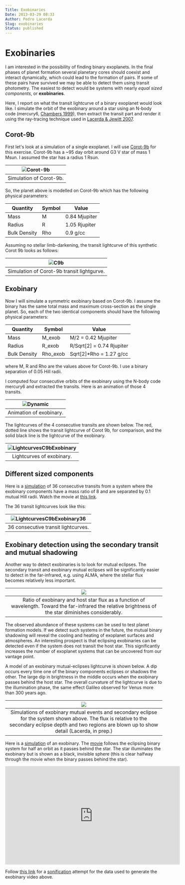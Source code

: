 ```yaml
---
Title: Exobinaries
Date: 2013-03-29 08:33
Author: Pedro Lacerda
Slug: exobinaries
Status: published
---
```


# Exobinaries

I am interested in the possibility of finding binary exoplanets. In the final phases of planet formation several planetary cores should coexist and interact dynamically, which could lead to the formation of pairs. If some of these pairs have survived we may be able to detect them using transit photometry. The easiest to detect would be systems with nearly *equal sized components*, or **exobinaries**.

Here, I report on what the transit lightcurve of a binary exoplanet would look like. I simulate the orbit of the exobinary around a star using an N-body code (mercury6, [Chambers 1999](https://tinyurl.com/5v9oz8y)), then extract the transit part and render it using the ray-tracing technique used in [Lacerda & Jewitt 2007](https://www.doi.org/10.48550/arXiv.astro-ph/0612237).

## Corot-9b

First let's look at a simulation of a single exoplanet. I will use [Corot-9b](https://exoplanet.eu/catalog/corot_9_b--557/) for this exercise. Corot-9b has a \~95 day orbit around G3 V star of mass 1 Msun. I assumed the star has a radius 1 Rsun.

| ![Corot-9b](figs/2013/03/c9b.gif) |
| :-------------------------------: |
|      Simulation of Corot-9b.      |

So, the planet above is modelled on Corot-9b which has the following physical parameters:

| Quantity     | Symbol | Value         |
| ------------ | ------ | ------------- |
| Mass         | M      | 0.84 Mjupiter |
| Radius       | R      | 1.05 Rjupiter |
| Bulk Density | Rho    | 0.9 g/cc      |


Assuming no stellar limb-darkening, the transit lightcurve of this synthetic Corot 9b looks as follows:

|       ![C9b](figs/2013/03/c9b.jpeg)        |
| :----------------------------------------: |
| Simulation of Corot-9b transit lightgurve. |

## Exobinary

Now I will simulate a symmetric exobinary based on Corot-9b. I assume the binary has the same total mass and maximum cross-section as the single planet. So, each of the two identical components should have the following physical parameters:

| Quantity     | Symbol   | Value                       |
| ------------ | -------- | --------------------------- |
| Mass         | M_exob   | M/2 = 0.42 Mjupiter         |
| Radius       | R_exob   | R/Sqrt\[2\] = 0.74 Rjupiter |
| Bulk Density | Rho_exob | Sqrt\[2\]\*Rho = 1.27 g/cc  |

where M, R and Rho are the values above for Corot-9b. I use a binary separation of 0.05 Hill radii.

I computed four consecutive orbits of the exobinary using the N-body code mercury6 and extracted the transits. Here is an animation of those 4 transits.

| ![Dynamic](figs/2013/03/dynamic.gif) |
| :----------------------------------: |
|       Animation of exobinary.        |

The lightcurves of the 4 consecutive transits are shown below. The red, dotted line shows the transit lightcurve of Corot 9b, for comparison, and the solid black line is the lightcurve of the exobinary.

| ![LightcurvesC9bExobinary](figs/2013/03/lightcurvesc9bexobinary.jpeg) |
| :-------------------------------------------------------------------: |
|                       Lightcurves of exobinary.                       |

## Different sized components

Here is a [simulation](https://www.youtube.com/watch?v=28PWhf1XXLw) of 36 consecutive transits from a system where the exobinary components have a mass ratio of 8 and are separated by 0.1 mutual Hill radii. Watch the movie at [this link](https://www.youtube.com/watch?v=28PWhf1XXLw).

The 36 transit lightcurves look like this:

| ![LightcurvesC9bExobinary36](figs/2013/03/lightcurvesc9bexobinary36.png) |
| :----------------------------------------------------------------------: |
|                   36 consecutive transit lightcurves.                    |

## Exobinary detection using the secondary transit and mutual shadowing

Another way to detect exobinaries is to look for mutual eclipses. The secondary transit and exobinary mutual eclipses will be significantly easier to detect in the far-infrared, e.g. using ALMA, where the stellar flux becomes relatively less important.

|                                                        ![](figs/2013/03/exobinaryfluxratio.png)                                                         |
| :-----------------------------------------------------------------------------------------------------------------------------------------------------: |
| Ratio of exobinary and host star flux as a function of wavelength. Toward the far-infrared the relative brightness of the star diminishes considerably. |

The observed abundance of these systems can be used to test planet formation models. If we detect such systems in the future, the mutual binary shadowing will reveal the cooling and heating of exoplanet surfaces and atmospheres. An interesting prospect is that eclipsing exobinaries can be detected even if the system does not transit the host star. This significantly increases the number of exoplanet systems that can be uncovered from our vantage point.

A model of an exobinary mutual-eclipses lightcurve is shown below. A dip occurs every time one of the binary components eclipses or shadows the other. The large dip in brightness in the middle occurs when the exobinary passes behind the host star. The overall curvature of the lightcurve is due to the illumination phase, the same effect Galileo observed for Venus more than 300 years ago.

|                                                                                   ![](figs/2013/03/exobinaryeclipses.png)                                                                                    |
| :----------------------------------------------------------------------------------------------------------------------------------------------------------------------------------------------------------: |
| Simulations of exobinary mutual events and secondary eclipse for the system shown above. The flux is relative to the secondary eclipse depth and two regions are blown up to show detail (Lacerda, in prep.) |

Here is a [simulation](https://youtu.be/28PWhf1XXLw) of an exobinary. The [movie](https://youtu.be/28PWhf1XXLw) follows the eclipsing binary system for half an orbit as it passes behind the star. The star illuminates the exobinary but is shown as a black, invisible sphere (this is clear halfway through the movie when the binary passes behind the star).

<iframe width="560" height="315" src="https://www.youtube.com/embed/28PWhf1XXLw?si=3jjpo0lLteXh3NRv" title="YouTube video player" frameborder="0" allow="accelerometer; autoplay; clipboard-write; encrypted-media; gyroscope; picture-in-picture; web-share" allowfullscreen></iframe>

Follow [this link](http://api.soundcloud.com/tracks/41578691) for a [sonification](http://en.wikipedia.org/wiki/Sonification) attempt for the data used to generate the exobinary video above.

<!-- \[soundcloud url="http://api.soundcloud.com/tracks/41578691" params="" width=" 100%" height="166" iframe="true" /\] -->
